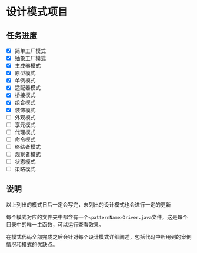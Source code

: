 # 设计模式项目

## 任务进度

- [x] 简单工厂模式
- [x] 抽象工厂模式
- [x] 生成器模式
- [x] 原型模式
- [x] 单例模式
- [x] 适配器模式
- [x] 桥接模式
- [x] 组合模式
- [x] 装饰模式
- [ ] 外观模式
- [ ] 享元模式
- [ ] 代理模式
- [ ] 命令模式
- [ ] 终结者模式
- [ ] 观察者模式
- [ ] 状态模式
- [ ] 策略模式

##  说明

以上列出的模式日后一定会写完，未列出的设计模式也会进行一定的更新

每个模式对应的文件夹中都含有一个`<patternName>Driver.java`文件，这是每个目录中的唯一主函数，可以运行查看效果。

在模式代码全部完成之后会针对每个设计模式详细阐述，包括代码中所用到的案例情况和模式的优缺点。

